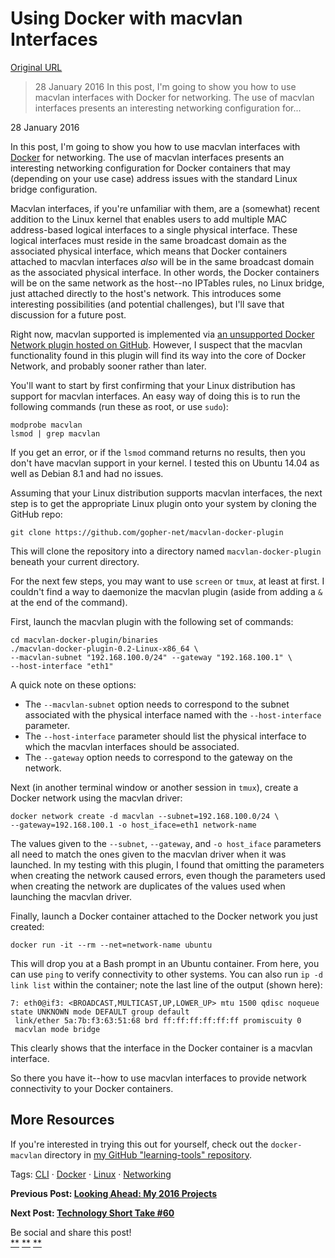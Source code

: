 # Using Docker with macvlan Interfaces

[Original URL](http://blog.scottlowe.org/2016/01/28/docker-macvlan-interfaces/)

> 28 January 2016 In this post, I'm going to show you how to use macvlan interfaces with Docker for networking. The use of macvlan interfaces presents an interesting networking configuration for...

<span class="post-date">28 January 2016</span>

 In this post, I'm going to show you how to use macvlan interfaces with [Docker](http://www.docker.com/) for networking. The use of macvlan interfaces presents an interesting networking configuration for Docker containers that may (depending on your use case) address issues with the standard Linux bridge configuration.

Macvlan interfaces, if you're unfamiliar with them, are a (somewhat) recent addition to the Linux kernel that enables users to add multiple MAC address-based logical interfaces to a single physical interface. These logical interfaces must reside in the same broadcast domain as the associated physical interface, which means that Docker containers attached to macvlan interfaces _also_ will be in the same broadcast domain as the associated physical interface. In other words, the Docker containers will be on the same network as the host--no IPTables rules, no Linux bridge, just attached directly to the host's network. This introduces some interesting possibilities (and potential challenges), but I'll save that discussion for a future post.

Right now, macvlan supported is implemented via [an unsupported Docker Network plugin hosted on GitHub](https://github.com/gopher-net/macvlan-docker-plugin). However, I suspect that the macvlan functionality found in this plugin will find its way into the core of Docker Network, and probably sooner rather than later.

You'll want to start by first confirming that your Linux distribution has support for macvlan interfaces. An easy way of doing this is to run the following commands (run these as root, or use `sudo`):

```
modprobe macvlan
lsmod | grep macvlan
```

If you get an error, or if the `lsmod` command returns no results, then you don't have macvlan support in your kernel. I tested this on Ubuntu 14.04 as well as Debian 8.1 and had no issues.

Assuming that your Linux distribution supports macvlan interfaces, the next step is to get the appropriate Linux plugin onto your system by cloning the GitHub repo:

```
git clone https://github.com/gopher-net/macvlan-docker-plugin
```

This will clone the repository into a directory named `macvlan-docker-plugin` beneath your current directory.

For the next few steps, you may want to use `screen` or `tmux`, at least at first. I couldn't find a way to daemonize the macvlan plugin (aside from adding a `&` at the end of the command).

First, launch the macvlan plugin with the following set of commands:

```
cd macvlan-docker-plugin/binaries
./macvlan-docker-plugin-0.2-Linux-x86_64 \
--macvlan-subnet "192.168.100.0/24" --gateway "192.168.100.1" \
--host-interface "eth1"
```

A quick note on these options:

- The `--macvlan-subnet` option needs to correspond to the subnet associated with the physical interface named with the `--host-interface` parameter.
- The `--host-interface` parameter should list the physical interface to which the macvlan interfaces should be associated.
- The `--gateway` option needs to correspond to the gateway on the network.

Next (in another terminal window or another session in `tmux`), create a Docker network using the macvlan driver:

```
docker network create -d macvlan --subnet=192.168.100.0/24 \
--gateway=192.168.100.1 -o host_iface=eth1 network-name
```

The values given to the `--subnet`, `--gateway`, and `-o host_iface` parameters all need to match the ones given to the macvlan driver when it was launched. In my testing with this plugin, I found that omitting the parameters when creating the network caused errors, even though the parameters used when creating the network are duplicates of the values used when launching the macvlan driver.

Finally, launch a Docker container attached to the Docker network you just created:

```
docker run -it --rm --net=network-name ubuntu
```

This will drop you at a Bash prompt in an Ubuntu container. From here, you can use `ping` to verify connectivity to other systems. You can also run `ip -d link list` within the container; note the last line of the output (shown here):

```
7: eth0@if3: <BROADCAST,MULTICAST,UP,LOWER_UP> mtu 1500 qdisc noqueue state UNKNOWN mode DEFAULT group default
 link/ether 5a:7b:f3:63:51:68 brd ff:ff:ff:ff:ff:ff promiscuity 0
 macvlan mode bridge
```

This clearly shows that the interface in the Docker container is a macvlan interface.

So there you have it--how to use macvlan interfaces to provide network connectivity to your Docker containers.

## More Resources

If you're interested in trying this out for yourself, check out the `docker-macvlan` directory in [my GitHub "learning-tools" repository](https://github.com/lowescott/learning-tools).

<span class="post-date">Tags: <a href="http://blog.scottlowe.org/tags/#CLI">CLI</a> · <a href="http://blog.scottlowe.org/tags/#Docker">Docker</a> · <a href="http://blog.scottlowe.org/tags/#Linux">Linux</a> · <a href="http://blog.scottlowe.org/tags/#Networking">Networking</a></span>

 

<span class="post-date">
  <strong> Previous Post: <a href="http://blog.scottlowe.org/2016/01/21/looking-ahead-2016-projects/">Looking Ahead: My 2016 Projects</a></strong>
</span>

**<span class="post-date"> Next Post: <a href="http://blog.scottlowe.org/2016/01/29/technology-short-take-60/">Technology Short Take #60</a></span>**

 Be social and share this post!<br>
[**](https://www.facebook.com/sharer/sharer.php?u=http://blog.scottlowe.org/2016/01/28/docker-macvlan-interfaces/ "Share on Facebook") [**](https://twitter.com/intent/tweet?url=http://blog.scottlowe.org/2016/01/28/docker-macvlan-interfaces/&text=Using%20Docker%20with%20macvlan%20Interfaces "Share on Twitter") [**](https://plus.google.com/share?url=http://blog.scottlowe.org/2016/01/28/docker-macvlan-interfaces/ "Share on Google Plus")
